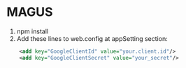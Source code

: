 # MAGUS

1. npm install
1. Add these lines to web.config at appSetting section:

```xml
    <add key="GoogleClientId" value="your.client.id"/>
    <add key="GoogleClientSecret" value="your_secret"/>
```